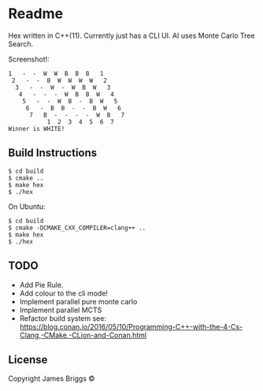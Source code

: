 # Readme

Hex written in C++(11). Currently just has a CLI UI.
AI uses Monte Carlo Tree Search.

Screenshot!:

```
1   -  -  W  W  B  B  B   1
 2   -  -  B  W  W  W  W   2
  3   -  -  W  -  W  B  W   3
   4   -  -  -  W  B  B  W   4
    5   -  -  W  B  -  B  W   5
     6   -  B  B  -  -  B  W   6
      7   B  -  -  -  -  W  B   7
           1  2  3  4  5  6  7  
Winner is WHITE!
```

## Build Instructions

```
$ cd build
$ cmake ..
$ make hex
$ ./hex
```

On Ubuntu:

```
$ cd build
$ cmake -DCMAKE_CXX_COMPILER=clang++ ..
$ make hex
$ ./hex
```

## TODO
* Add Pie Rule.
* Add colour to the cli mode!
* Implement parallel pure monte carlo
* Implement parallel MCTS
* Refactor build system see: https://blog.conan.io/2016/05/10/Programming-C++-with-the-4-Cs-Clang,-CMake,-CLion-and-Conan.html

## License
Copyright James Briggs &copy;


